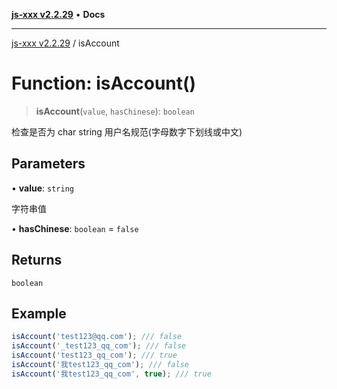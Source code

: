 [**js-xxx v2.2.29**](../README.md) • **Docs**

***

[js-xxx v2.2.29](../README.md) / isAccount

# Function: isAccount()

> **isAccount**(`value`, `hasChinese`): `boolean`

检查是否为 char string 用户名规范(字母数字下划线或中文)

## Parameters

• **value**: `string`

字符串值

• **hasChinese**: `boolean` = `false`

## Returns

`boolean`

## Example

```ts
isAccount('test123@qq.com'); /// false
isAccount('_test123_qq_com'); /// false
isAccount('test123_qq_com'); /// true
isAccount('我test123_qq_com'); /// false
isAccount('我test123_qq_com', true); /// true
```
